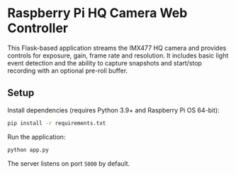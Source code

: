 # Raspberry Pi HQ Camera Web Controller

This Flask-based application streams the IMX477 HQ camera and provides controls for exposure, gain, frame rate and resolution. It includes basic light event detection and the ability to capture snapshots and start/stop recording with an optional pre-roll buffer.

## Setup

Install dependencies (requires Python 3.9+ and Raspberry Pi OS 64-bit):

```bash
pip install -r requirements.txt
```

Run the application:

```bash
python app.py
```

The server listens on port `5000` by default.
